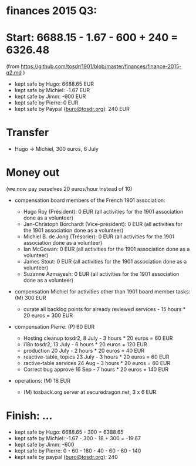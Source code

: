 # finances 2015 Q3:

# Start: 6688.15 - 1.67 - 600 + 240 = 6326.48
(from https://github.com/tosdr/1901/blob/master/finances/finance-2015-q2.md )

* kept safe by Hugo: 6688.65 EUR
* kept safe by Michiel: -1.67 EUR
* kept safe by Jimm: -600 EUR
* kept safe by Pierre: 0 EUR
* kept safe by Paypal (buro@tosdr.org): 240 EUR


# Transfer

* Hugo -> Michiel, 300 euros, 6 July


# Money out

(we now pay ourselves 20 euros/hour instead of 10)

* compensation board members of the French 1901 association:
   * Hugo Roy (Président):			0 EUR (all activities for the 1901 association done as a volunteer)
   * Jan-Christoph Borchardt (Vice-président):	0 EUR (all activities for the 1901 association done as a volunteer)
   * Michiel B. de Jong (Trésorier):		0 EUR (all activities for the 1901 association done as a volunteer)
   * Ian McGowan:				0 EUR (all activities for the 1901 association done as a volunteer)
   * James Stout:				0 EUR (all activities for the 1901 association done as a volunteer)
   * Suzanne Azmayesh:				0 EUR (all activities for the 1901 association done as a volunteer)


* compensation Michiel for activities other than 1901 board member tasks: (M) 300 EUR
    * curate all backlog points for already reviewed services - 15 hours * 20 euros = 300 EUR

* compensation Pierre: (P) 60 EUR
    * Hosting cleanup tosdr2, 8 July - 3 hours * 20 euros = 60 EUR
    * i18n tosdr2,           13 July - 6 hours * 20 euros = 120 EUR
    * production             20 July - 2 hours * 20 euros = 40 EUR
    * reactive-table, topics 23 July - 3 hours * 20 euros = 60 EUR
    * ractive-table services 24 Aug  - 3 hours * 20 euros = 60 EUR
    * Correct bug approve    16 Sep  - 7 hours * 20 euros = 140 EUR

* operations: (M) 18 EUR
    * (M) tosback.org server at securedragon.net, 3 x 6 EUR


# Finish: ...
 
* kept safe by Hugo: 6688.65 - 300 = 6388.65
* kept safe by Michiel: -1.67 - 300 - 18 + 300 = -19.67
* kept safe by Jimm: -600
* kept safe by Pierre: 0 - 60 - 180 - 40 - 60 - 60 - 140
* kept safe by paypal (buro@tosdr.org): 240
